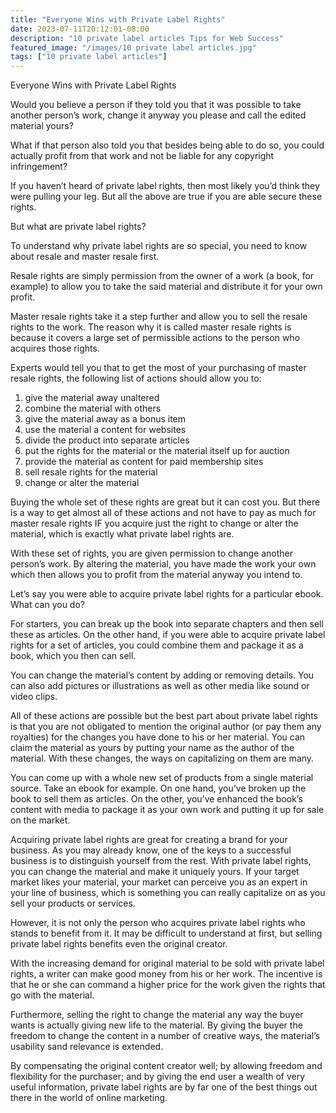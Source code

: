 ```yaml
---
title: "Everyone Wins with Private Label Rights"
date: 2023-07-11T20:12:01-08:00
description: "10 private label articles Tips for Web Success"
featured_image: "/images/10 private label articles.jpg"
tags: ["10 private label articles"]
---
```


Everyone Wins with Private Label Rights

Would you believe a person if they told you that it was possible to take another person’s work, change it anyway you please and call the edited material yours? 

What if that person also told you that besides being able to do so, you could actually profit from that work and not be liable for any copyright infringement?

If you haven’t heard of private label rights, then most likely you’d think they were pulling your leg. But all the above are true if you are able secure these rights.

But what are private label rights?

To understand why private label rights are so special, you need to know about resale and master resale first.

Resale rights are simply permission from the owner of a work (a book, for example) to allow you to take the said material and distribute it for your own profit. 

Master resale rights take it a step further and allow you to sell the resale rights to the work. The reason why it is called master resale rights is because it covers a large set of permissible actions to the person who acquires those rights.

Experts would tell you that to get the most of your purchasing of master resale rights, the following list of actions should allow you to:
1. give the material away unaltered
2. combine the material with others
3. give the material away as a bonus item 
4. use the material a content for websites
5. divide the product into separate articles
6. put the rights for the material or the material itself up for auction 
7. provide the material as content for paid membership sites
8. sell resale rights for the material 
9. change or alter the material

Buying the whole set of these rights are great but it can cost you. But there is a way to get almost all of these actions and not have to pay as much for master resale rights IF you acquire just the right to change or alter the material, which is exactly what private label rights are.

With these set of rights, you are given permission to change another person’s work. By altering the material, you have made the work your own which then allows you to profit from the material anyway you intend to.

Let’s say you were able to acquire private label rights for a particular ebook. What can you do?

For starters, you can break up the book into separate chapters and then sell these as articles. On the other hand, if you were able to acquire private label rights for a set of articles, you could combine them and package it as a book, which you then can sell. 

You can change the material’s content by adding or removing details. You can also add pictures or illustrations as well as other media like sound or video clips. 

All of these actions are possible but the best part about private label rights is that you are not obligated to mention the original author (or pay them any royalties) for the changes you have done to his or her material. You can claim the material as yours by putting your name as the author of the material. 
With these changes, the ways on capitalizing on them are many. 

You can come up with a whole new set of products from a single material source. Take an ebook for example. On one hand, you’ve broken up the book to sell them as articles. On the other, you’ve enhanced the book’s content with media to package it as your own work and putting it up for sale on the market. 

Acquiring private label rights are great for creating a brand for your business. As you may already know, one of the keys to a successful business is to distinguish yourself from the rest. With private label rights, you can change the material and make it uniquely yours. If your target market likes your material, your market can perceive you as an expert in your line of business, which is something you can really capitalize on as you sell your products or services. 

However, it is not only the person who acquires private label rights who stands to benefit from it. It may be difficult to understand at first, but selling private label rights benefits even the original creator. 

With the increasing demand for original material to be sold with private label rights, a writer can make good money from his or her work. The incentive is that he or she can command a higher price for the work given the rights that go with the material.

Furthermore, selling the right to change the material any way the buyer wants is actually giving new life to the material. By giving the buyer the freedom to change the content in a number of creative ways, the material’s usability sand relevance is extended. 

By compensating the original content creator well; by allowing freedom and flexibility for the purchaser; and by giving the end user a wealth of very useful information, private label rights are by far one of the best things out there in the world of online marketing.


